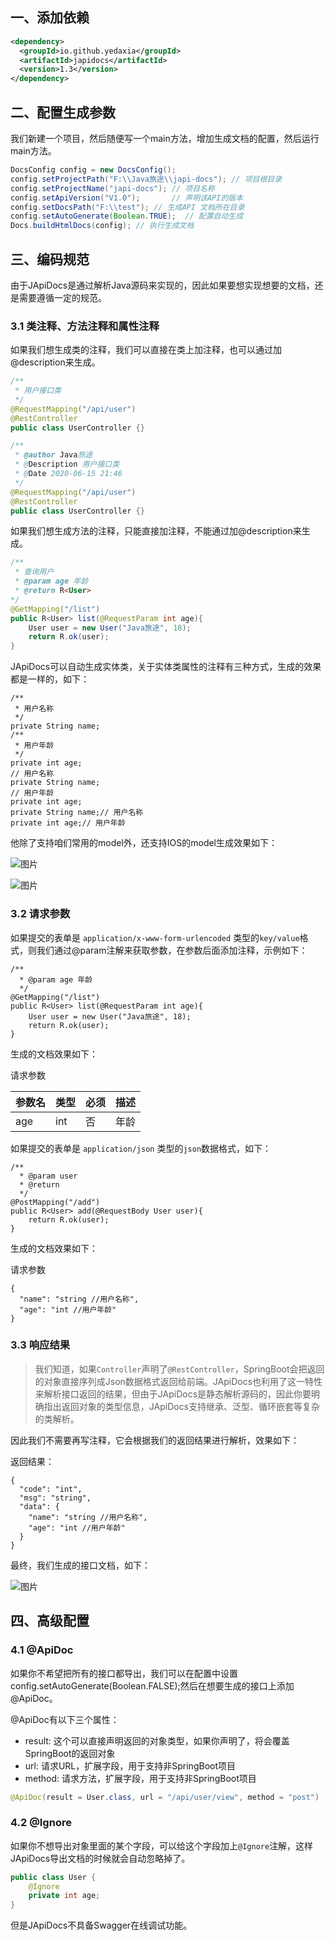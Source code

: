 ## 一、添加依赖

```xml
<dependency>
  <groupId>io.github.yedaxia</groupId>
  <artifactId>japidocs</artifactId>
  <version>1.3</version>
</dependency>
```

## 二、配置生成参数

我们新建一个项目，然后随便写一个main方法，增加生成文档的配置，然后运行main方法。

```java
DocsConfig config = new DocsConfig();
config.setProjectPath("F:\\Java旅途\\japi-docs"); // 项目根目录
config.setProjectName("japi-docs"); // 项目名称
config.setApiVersion("V1.0");       // 声明该API的版本
config.setDocsPath("F:\\test"); // 生成API 文档所在目录
config.setAutoGenerate(Boolean.TRUE);  // 配置自动生成
Docs.buildHtmlDocs(config); // 执行生成文档
```

## 三、编码规范

由于JApiDocs是通过解析Java源码来实现的，因此如果要想实现想要的文档，还是需要遵循一定的规范。

### 3.1 类注释、方法注释和属性注释

如果我们想生成类的注释，我们可以直接在类上加注释，也可以通过加@description来生成。

```java
/**
 * 用户接口类
 */
@RequestMapping("/api/user")
@RestController
public class UserController {}

/**
 * @author Java旅途
 * @Description 用户接口类
 * @Date 2020-06-15 21:46
 */
@RequestMapping("/api/user")
@RestController
public class UserController {}
```

如果我们想生成方法的注释，只能直接加注释，不能通过加@description来生成。

```java
/**
 * 查询用户
 * @param age 年龄
 * @return R<User>
*/
@GetMapping("/list")
public R<User> list(@RequestParam int age){
    User user = new User("Java旅途", 18);
    return R.ok(user);
}
```

JApiDocs可以自动生成实体类，关于实体类属性的注释有三种方式，生成的效果都是一样的，如下：

```
/**
 * 用户名称
 */
private String name;
/**
 * 用户年龄
 */
private int age;
// 用户名称
private String name;
// 用户年龄
private int age;
private String name;// 用户名称
private int age;// 用户年龄
```

他除了支持咱们常用的model外，还支持IOS的model生成效果如下：

![图片](media/641.png)

![图片](media/642.png)

### 3.2 请求参数

如果提交的表单是 `application/x-www-form-urlencoded` 类型的`key/value`格式，则我们通过@param注解来获取参数，在参数后面添加注释，示例如下：

```
/**
  * @param age 年龄
  */
@GetMapping("/list")
public R<User> list(@RequestParam int age){
    User user = new User("Java旅途", 18);
    return R.ok(user);
}
```

生成的文档效果如下：

请求参数

| 参数名 | 类型 | 必须 | 描述 |
| :----- | :--- | :--- | :--- |
| age    | int  | 否   | 年龄 |

如果提交的表单是 `application/json` 类型的`json`数据格式，如下：

```
/**
  * @param user
  * @return
  */
@PostMapping("/add")
public R<User> add(@RequestBody User user){
    return R.ok(user);
}
```

生成的文档效果如下：

请求参数

```
{
  "name": "string //用户名称",
  "age": "int //用户年龄"
}
```

### 3.3 响应结果

> 我们知道，如果`Controller`声明了`@RestController`，SpringBoot会把返回的对象直接序列成Json数据格式返回给前端。JApiDocs也利用了这一特性来解析接口返回的结果，但由于JApiDocs是静态解析源码的，因此你要明确指出返回对象的类型信息，JApiDocs支持继承、泛型、循环嵌套等复杂的类解析。

因此我们不需要再写注释，它会根据我们的返回结果进行解析，效果如下：

返回结果：

```
{
  "code": "int",
  "msg": "string",
  "data": {
    "name": "string //用户名称",
    "age": "int //用户年龄"
  }
}
```

最终，我们生成的接口文档，如下：

![图片](media/640.png)

## 四、高级配置 

### 4.1 @ApiDoc

如果你不希望把所有的接口都导出，我们可以在配置中设置config.setAutoGenerate(Boolean.FALSE);然后在想要生成的接口上添加@ApiDoc。

@ApiDoc有以下三个属性：

- result: 这个可以直接声明返回的对象类型，如果你声明了，将会覆盖SpringBoot的返回对象
- url: 请求URL，扩展字段，用于支持非SpringBoot项目
- method: 请求方法，扩展字段，用于支持非SpringBoot项目

```java
@ApiDoc(result = User.class, url = "/api/user/view", method = "post")
```

### 4.2 @Ignore

如果你不想导出对象里面的某个字段，可以给这个字段加上`@Ignore`注解，这样JApiDocs导出文档的时候就会自动忽略掉了。

```java
public class User {
    @Ignore
    private int age;
}
```



但是JApiDocs不具备Swagger在线调试功能。